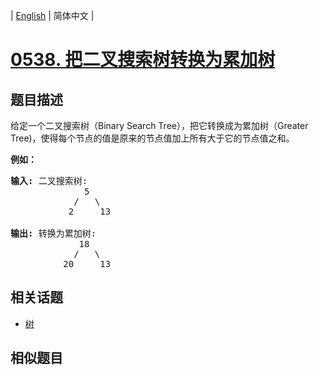 
| [English](README_EN.md) | 简体中文 |
# [0538. 把二叉搜索树转换为累加树](https://leetcode-cn.com/problems/convert-bst-to-greater-tree/)
## 题目描述
<p>给定一个二叉搜索树（Binary Search Tree），把它转换成为累加树（Greater Tree)，使得每个节点的值是原来的节点值加上所有大于它的节点值之和。</p>

<p><strong>例如：</strong></p>

<pre>
<strong>输入:</strong> 二叉搜索树:
              5
            /   \
           2     13

<strong>输出:</strong> 转换为累加树:
             18
            /   \
          20     13
</pre>

## 相关话题
- [树](https://leetcode-cn.com/tag/tree)
## 相似题目

